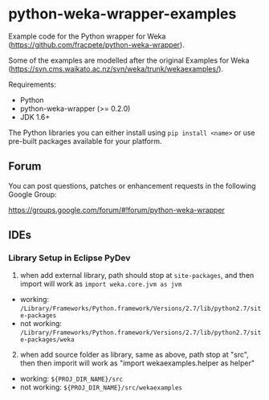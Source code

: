 # python-weka-wrapper-examples

Example code for the Python wrapper for Weka (https://github.com/fracpete/python-weka-wrapper).

Some of the examples are modelled after the original Examples for Weka (https://svn.cms.waikato.ac.nz/svn/weka/trunk/wekaexamples/).

Requirements:

* Python
 * python-weka-wrapper (>= 0.2.0)
* JDK 1.6+

The Python libraries you can either install using `pip install <name>` or use
pre-built packages available for your platform.


## Forum

You can post questions, patches or enhancement requests in the following Google Group:

https://groups.google.com/forum/#!forum/python-weka-wrapper

## IDEs

### Library Setup in Eclipse PyDev

1. when add external library, path should stop at `site-packages`, and then import will work as `import weka.core.jvm as jvm` 

  * working: `/Library/Frameworks/Python.framework/Versions/2.7/lib/python2.7/site-packages`
  * not working: `/Library/Frameworks/Python.framework/Versions/2.7/lib/python2.7/site-packages/weka`
	
2. when add source folder as library, same as above, path stop at "src", then then imporit will work as "import wekaexamples.helper as helper"

  * working: `${PROJ_DIR_NAME}/src`
  * not working: `${PROJ_DIR_NAME}/src/wekaexamples`